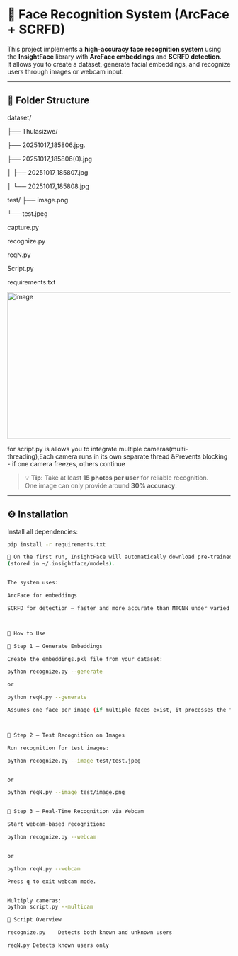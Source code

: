 # 🧠 Face Recognition System (ArcFace + SCRFD)

This project implements a **high-accuracy face recognition system** using the **InsightFace** library with **ArcFace embeddings** and **SCRFD detection**.  
It allows you to create a dataset, generate facial embeddings, and recognize users through images or webcam input.

---

## 📁 Folder Structure

dataset/

├── Thulasizwe/

├── 20251017_185806.jpg. 

 ├── 20251017_185806(0).jpg

│ ├── 20251017_185807.jpg

│ └── 20251017_185808.jpg

test/
├── image.png

└── test.jpeg

capture.py

recognize.py

reqN.py

Script.py

requirements.txt

<img width="904" height="332" alt="image" src="https://github.com/user-attachments/assets/d2a41008-5e9d-4f87-94cf-31dd382b36bf" />

for script.py is allows you to integrate multiple cameras(multi-threading),Each camera runs in its own separate thread &Prevents blocking - if one camera freezes, others continue


> 💡 **Tip:** Take at least **15 photos per user** for reliable recognition.  
> One image can only provide around **30% accuracy**.

---

## ⚙️ Installation

Install all dependencies:

```bash
pip install -r requirements.txt

🧩 On the first run, InsightFace will automatically download pre-trained models
(stored in ~/.insightface/models).


The system uses:

ArcFace for embeddings

SCRFD for detection — faster and more accurate than MTCNN under varied lighting and angles.



🚀 How to Use

🔹 Step 1 — Generate Embeddings

Create the embeddings.pkl file from your dataset:

python recognize.py --generate

or

python reqN.py --generate

Assumes one face per image (if multiple faces exist, it processes the first).



🔹 Step 2 — Test Recognition on Images

Run recognition for test images:

python recognize.py --image test/test.jpeg


or

python reqN.py --image test/image.png


🔹 Step 3 — Real-Time Recognition via Webcam

Start webcam-based recognition:

python recognize.py --webcam


or

python reqN.py --webcam

Press q to exit webcam mode.


Multiply cameras:
python script.py --multicam

🧾 Script Overview

recognize.py	Detects both known and unknown users

reqN.py	Detects known users only









